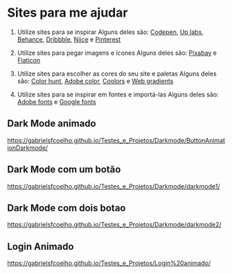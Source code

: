 
# Sites para me ajudar

1. Utilize sites para se inspirar
Alguns deles são: [Codepen](https://codepen.io/), [Up labs](https://www.uplabs.com/search?q=portfolio), [Behance](https://www.behance.net), [Dribbble](https://dribbble.com), [Niice](https://niice.co) e [Pinterest](https://br.pinterest.com)

2. Utilize sites para pegar imagens e ícones
Alguns deles são: [Pixabay](https://pixabay.com/pt/) e [Flaticon](https://www.flaticon.com/)

3. Utilize sites para escolher as cores do seu site e paletas
Alguns deles são: [Color hunt](https://colorhunt.co/), [Adobe color](https://color.adobe.com/pt/create), [Coolors](https://coolors.co/) e [Web gradients](https://webgradients.com/)

4. Utilize sites para se inspirar em fontes e importá-las
Alguns deles são: [Adobe fonts](https://fonts.adobe.com) e [Google fonts](https://fonts.google.com/)



## Dark Mode animado
https://gabrielsfcoelho.github.io/Testes_e_Projetos/Darkmode/ButtonAnimationDarkmode/
## Dark Mode com um botão
https://gabrielsfcoelho.github.io/Testes_e_Projetos/Darkmode/darkmode1/
## Dark Mode com dois botao 
https://gabrielsfcoelho.github.io/Testes_e_Projetos/Darkmode/darkmode2/
## Login Animado
https://gabrielsfcoelho.github.io/Testes_e_Projetos/Login%20animado/
